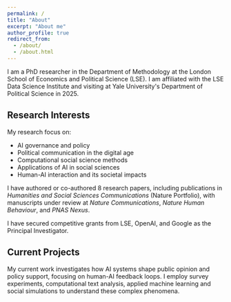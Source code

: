 ```yaml
---
permalink: /
title: "About"
excerpt: "About me"
author_profile: true
redirect_from: 
  - /about/
  - /about.html
---
```


I am a PhD researcher in the Department of Methodology at the London School of Economics and Political Science (LSE). I am affiliated with the LSE Data Science Institute and visiting at Yale University's Department of Political Science in 2025.

## Research Interests

My research focus on:
- AI governance and policy
- Political communication in the digital age  
- Computational social science methods
- Applications of AI in social sciences
- Human-AI interaction and its societal impacts

I have authored or co-authored 8 research papers, including publications in *Humanities and Social Sciences Communications* (Nature Portfolio), with manuscripts under review at *Nature Communications*, *Nature Human Behaviour*, and *PNAS Nexus*.

I have secured competitive grants from LSE, OpenAI, and Google as the Principal Investigator.

## Current Projects

My current work investigates how AI systems shape public opinion and policy support, focusing on human-AI feedback loops. I employ survey experiments, computational text analysis, applied machine learning and social simulations to understand these complex phenomena.
